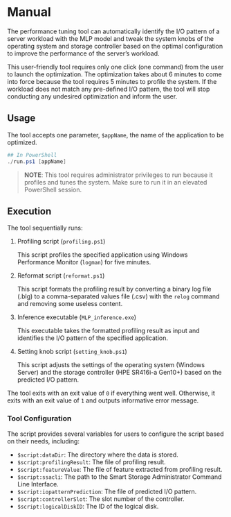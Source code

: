 Manual
===

The performance tuning tool can automatically identify the I/O pattern of a server workload with the MLP model and tweak the system knobs of the operating system and storage controller based on the optimal configuration to improve the performance of the server’s workload.

This user-friendly tool requires only one click (one command) from the user to launch the optimization. The optimization takes about 6 minutes to come into force because the tool requires 5 minutes to profile the system. If the workload does not match any pre-defined I/O pattern, the tool will stop conducting any undesired optimization and inform the user.

## Usage

The tool accepts one parameter, `$appName`, the name of the application to be optimized.

```powershell
## In PowerShell
./run.ps1 [appName]
```

> **NOTE**: This tool requires administrator privileges to run because it profiles and tunes the system. Make sure to run it in an elevated PowerShell session.

## Execution

The tool sequentially runs:

1. Profiling script (`profiling.ps1`)

    This script profiles the specified application using Windows Performance Monitor (`logman`) for five minutes.

2. Reformat script (`reformat.ps1`)

    This script formats the profiling result by converting a binary log file (.blg) to a comma-separated values file (.csv) with the `relog` command and removing some useless content.

3. Inference executable (`MLP_inference.exe`)

    This executable takes the formatted profiling result as input and identifies the I/O pattern of the specified application. 

4. Setting knob script (`setting_knob.ps1`)

    This script adjusts the settings of the operating system (Windows Server) and the storage controller (HPE SR416i-a Gen10+) based on the predicted I/O pattern.

The tool exits with an exit value of `0` if everything went well. Otherwise, it exits with an exit value of `1` and outputs informative error message.

### Tool Configuration

The script provides several variables for users to configure the script based on their needs, including:
- `$script:dataDir`: The directory where the data is stored.
- `$script:profilingResult`: The file of profiling result.
- `$script:featureValue`: The file of feature extracted from profiling result.
- `$script:ssacli`: The path to the Smart Storage Administrator Command Line Interface.
- `$script:iopatternPrediction`: The file of predicted I/O pattern.
- `$script:controllerSlot`: The slot number of the controller.
- `$script:logicalDiskID`: The ID of the logical disk.
